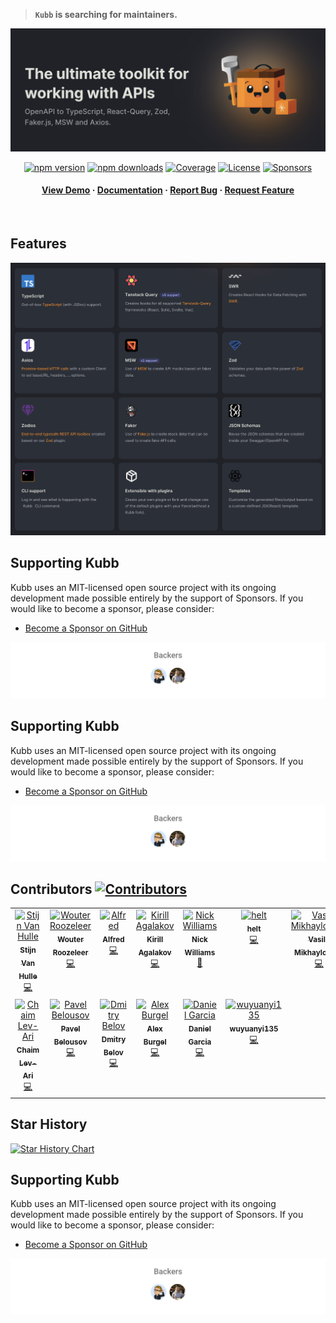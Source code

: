 > **`Kubb` is searching for maintainers.**


<div style="text-align: center;">

<img src="https://raw.githubusercontent.com/kubb-labs/kubb/main/assets/banner.png" alt="logo"  height="auto" />

[![npm version][npm-version-src]][npm-version-href]
[![npm downloads][npm-downloads-src]][npm-downloads-href]
[![Coverage][coverage-src]][coverage-href]
[![License][license-src]][license-href]
[![Sponsors][sponsors-src]][sponsors-href]

</p>

<h4>
    <a href="https://codesandbox.io/s/github/kubb-labs/kubb/tree/alpha/examples/typescript" target="_blank">View Demo</a>
    <span> · </span>
      <a href="https://kubb.dev/" target="_blank">Documentation</a>
    <span> · </span>
      <a href="https://github.com/kubb-labs/kubb/issues/" target="_blank">Report Bug</a>
    <span> · </span>
      <a href="https://github.com/kubb-labs/kubb/issues/" target="_blank">Request Feature</a>
  </h4>
</div>

<br />

## Features

<div align="center">
  <img src="https://raw.githubusercontent.com/kubb-labs/kubb/main/assets/features.png" alt="features"  height="auto" />
</div>

## Supporting Kubb

Kubb uses an MIT-licensed open source project with its ongoing development made possible entirely by the support of Sponsors. If you would like to become a sponsor, please consider:

- [Become a Sponsor on GitHub](https://github.com/sponsors/stijnvanhulle)

<p align="center">
  <a href="https://github.com/sponsors/stijnvanhulle">
    <img src="https://raw.githubusercontent.com/stijnvanhulle/sponsors/main/sponsors.svg" alt="My sponsors" />
  </a>
</p>


## Supporting Kubb

Kubb uses an MIT-licensed open source project with its ongoing development made possible entirely by the support of Sponsors. If you would like to become a sponsor, please consider:

- [Become a Sponsor on GitHub](https://github.com/sponsors/stijnvanhulle)

<p align="center">
  <a href="https://github.com/sponsors/stijnvanhulle">
    <img src="https://raw.githubusercontent.com/stijnvanhulle/sponsors/main/sponsors.svg" alt="My sponsors" />
  </a>
</p>


## Contributors [![Contributors][contributors-src]][contributors-href]

<!-- ALL-CONTRIBUTORS-LIST:START - Do not remove or modify this section -->
<!-- prettier-ignore-start -->
<!-- markdownlint-disable -->
<table>
  <tbody>
    <tr>
      <td align="center" valign="top" width="14.28%"><a href="http://www.stijnvanhulle.be"><img src="https://avatars.githubusercontent.com/u/5904681?v=4?s=100" width="100px;" alt="Stijn Van Hulle"/><br /><sub><b>Stijn Van Hulle</b></sub></a><br /><a href="https://github.com/kubb-labs/kubb/commits?author=stijnvanhulle" title="Code">💻</a></td>
      <td align="center" valign="top" width="14.28%"><a href="https://fosstodon.org/@xphentom"><img src="https://avatars.githubusercontent.com/u/5096867?v=4?s=100" width="100px;" alt="Wouter Roozeleer"/><br /><sub><b>Wouter Roozeleer</b></sub></a><br /><a href="https://github.com/kubb-labs/kubb/commits?author=xPhentom" title="Code">💻</a></td>
      <td align="center" valign="top" width="14.28%"><a href="https://aluc.io/"><img src="https://avatars.githubusercontent.com/u/15520015?v=4?s=100" width="100px;" alt="Alfred"/><br /><sub><b>Alfred</b></sub></a><br /><a href="https://github.com/kubb-labs/kubb/commits?author=b6pzeusbc54tvhw5jgpyw8pwz2x6gs" title="Code">💻</a></td>
      <td align="center" valign="top" width="14.28%"><a href="https://github.com/raveclassic"><img src="https://avatars.githubusercontent.com/u/1743568?v=4?s=100" width="100px;" alt="Kirill Agalakov"/><br /><sub><b>Kirill Agalakov</b></sub></a><br /><a href="https://github.com/kubb-labs/kubb/commits?author=raveclassic" title="Code">💻</a></td>
      <td align="center" valign="top" width="14.28%"><a href="http://wicky.nillia.ms"><img src="https://avatars.githubusercontent.com/u/1091390?v=4?s=100" width="100px;" alt="Nick Williams"/><br /><sub><b>Nick Williams</b></sub></a><br /><a href="https://github.com/kubb-labs/kubb/commits?author=WickyNilliams" title="Documentation">📖</a></td>
      <td align="center" valign="top" width="14.28%"><a href="https://github.com/helt"><img src="https://avatars.githubusercontent.com/u/1732112?v=4?s=100" width="100px;" alt="helt"/><br /><sub><b>helt</b></sub></a><br /><a href="https://github.com/kubb-labs/kubb/commits?author=helt" title="Code">💻</a></td>
      <td align="center" valign="top" width="14.28%"><a href="https://github.com/Ti-webdev"><img src="https://avatars.githubusercontent.com/u/478565?v=4?s=100" width="100px;" alt="Vasily Mikhaylovsky"/><br /><sub><b>Vasily Mikhaylovsky</b></sub></a><br /><a href="https://github.com/kubb-labs/kubb/commits?author=Ti-webdev" title="Code">💻</a></td>
    </tr>
    <tr>
      <td align="center" valign="top" width="14.28%"><a href="https://github.com/chiptus"><img src="https://avatars.githubusercontent.com/u/1381655?v=4?s=100" width="100px;" alt="Chaim Lev-Ari"/><br /><sub><b>Chaim Lev-Ari</b></sub></a><br /><a href="https://github.com/kubb-labs/kubb/commits?author=chiptus" title="Code">💻</a></td>
      <td align="center" valign="top" width="14.28%"><a href="http://projects.pafnuty.name"><img src="https://avatars.githubusercontent.com/u/1635679?v=4?s=100" width="100px;" alt="Pavel Belousov"/><br /><sub><b>Pavel Belousov</b></sub></a><br /><a href="https://github.com/kubb-labs/kubb/commits?author=pafnuty" title="Code">💻</a></td>
      <td align="center" valign="top" width="14.28%"><a href="https://github.com/dmitry-blackwave"><img src="https://avatars.githubusercontent.com/u/5526543?v=4?s=100" width="100px;" alt="Dmitry Belov"/><br /><sub><b>Dmitry Belov</b></sub></a><br /><a href="https://github.com/kubb-labs/kubb/commits?author=dmitry-blackwave" title="Code">💻</a></td>
      <td align="center" valign="top" width="14.28%"><a href="https://github.com/aburgel"><img src="https://avatars.githubusercontent.com/u/341478?v=4?s=100" width="100px;" alt="Alex Burgel"/><br /><sub><b>Alex Burgel</b></sub></a><br /><a href="https://github.com/kubb-labs/kubb/commits?author=aburgel" title="Code">💻</a></td>
      <td align="center" valign="top" width="14.28%"><a href="https://github.com/dgarciamuria"><img src="https://avatars.githubusercontent.com/u/8144333?v=4?s=100" width="100px;" alt="Daniel Garcia"/><br /><sub><b>Daniel Garcia</b></sub></a><br /><a href="https://github.com/kubb-labs/kubb/commits?author=dgarciamuria" title="Code">💻</a></td>
      <td align="center" valign="top" width="14.28%"><a href="https://github.com/wuyuanyi135"><img src="https://avatars.githubusercontent.com/u/11760870?v=4?s=100" width="100px;" alt="wuyuanyi135"/><br /><sub><b>wuyuanyi135</b></sub></a><br /><a href="https://github.com/kubb-labs/kubb/commits?author=wuyuanyi135" title="Code">💻</a></td>
    </tr>
  </tbody>
</table>

<!-- markdownlint-restore -->
<!-- prettier-ignore-end -->

<!-- ALL-CONTRIBUTORS-LIST:END -->
<!-- prettier-ignore-start -->
<!-- markdownlint-disable -->

<!-- markdownlint-restore -->
<!-- prettier-ignore-end -->

<!-- ALL-CONTRIBUTORS-LIST:END -->

## Star History

<a href="https://star-history.com/#kubb-labs/kubb&Date">
  <picture>
    <source media="(prefers-color-scheme: dark)" srcset="https://api.star-history.com/svg?repos=kubb-labs/kubb&type=Date&theme=dark" />
    <source media="(prefers-color-scheme: light)" srcset="https://api.star-history.com/svg?repos=kubb-labs/kubb&type=Date" />
    <img alt="Star History Chart" src="https://api.star-history.com/svg?repos=kubb-labs/kubb&type=Date" />
  </picture>
</a>

## Supporting Kubb

Kubb uses an MIT-licensed open source project with its ongoing development made possible entirely by the support of Sponsors. If you would like to become a sponsor, please consider:

- [Become a Sponsor on GitHub](https://github.com/sponsors/stijnvanhulle)

<p align="center">
  <a href="https://github.com/sponsors/stijnvanhulle">
    <img src="https://raw.githubusercontent.com/stijnvanhulle/sponsors/main/sponsors.svg" alt="My sponsors" />
  </a>
</p>


<!-- Badges -->

[npm-version-src]: https://img.shields.io/npm/v/@kubb/core?flat&colorA=18181B&colorB=f58517
[npm-version-href]: https://npmjs.com/package/@kubb/core
[npm-downloads-src]: https://img.shields.io/npm/dm/@kubb/core?flat&colorA=18181B&colorB=f58517
[npm-downloads-href]: https://npmjs.com/package/@kubb/core
[license-src]: https://img.shields.io/github/license/kubb-labs/kubb.svg?flat&colorA=18181B&colorB=f58517
[license-href]: https://github.com/kubb-labs/kubb/blob/main/LICENSE
[build-src]: https://img.shields.io/github/actions/workflow/status/kubb-labs/kubb/ci.yaml?style=flat&colorA=18181B&colorB=f58517
[build-href]: https://www.npmjs.com/package/@kubb/core
[minified-src]: https://img.shields.io/bundlephobia/min/@kubb/core?style=flat&colorA=18181B&colorB=f58517
[minified-href]: https://www.npmjs.com/package/@kubb/core
[coverage-src]: https://img.shields.io/codecov/c/github/kubb-labs/kubb?style=flat&colorA=18181B&colorB=f58517
[coverage-href]: https://www.npmjs.com/package/@kubb/core
[contributors-src]: https://img.shields.io/github/contributors/stijnvanhulle/kubb?style=flat&colorA=18181B&colorB=f58517&label=%20
[contributors-href]: #contributors-
[sponsors-src]: https://img.shields.io/github/sponsors/stijnvanhulle?style=flat&colorA=18181B&colorB=f58517
[sponsors-href]: https://github.com/sponsors/stijnvanhulle/
